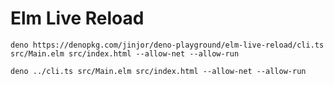 # Elm Live Reload

```
deno https://denopkg.com/jinjor/deno-playground/elm-live-reload/cli.ts src/Main.elm src/index.html --allow-net --allow-run
```

```
deno ../cli.ts src/Main.elm src/index.html --allow-net --allow-run
```

